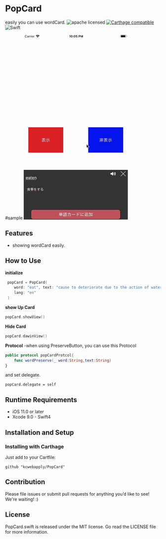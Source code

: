 # PopCard
easily you can use wordCard.
![apache licensed](https://img.shields.io/badge/License-Apache_2.0-d94c32.svg)
[![Carthage compatible](https://img.shields.io/badge/Carthage-compatible-4BC51D.svg?style=flat)](https://github.com/Carthage/Carthage)
![Swift](https://img.shields.io/badge/Language-Swift-f88909.svg)

#sample
![Sample](sample.gif)
## Features

- showing wordCard easily.

## How to Use

**initialize**

```Swift
 popCard = PopCard(
    word: "eat", text: "cause to deteriorate due to the action of water, air, or an acid",
    lang: "en"
 )
```

**show Up Card**

```Swift
popCard.showView()
```

**Hide  Card**
```Swift
popCard.dawinView()
```

**Protocol**
-when using PreserveButton, you can use this Protocol
```Swift
public protocol popCardProtcol{
    func wordPreserve(_ word:String,text:String)
}
```

and set delegate.

```Switt
popCard.delegate = self
```


## Runtime Requirements

- iOS 11.0 or later
- Xcode 9.0 - Swift4

## Installation and Setup
### Installing with Carthage
Just add to your Cartfile:

```ogdl
github "kcwebapply/PopCard"
```
## Contribution

Please file issues or submit pull requests for anything you’d like to see! We're waiting! :)

## License
PopCard.swift is released under the MIT license. Go read the LICENSE file for more information.
